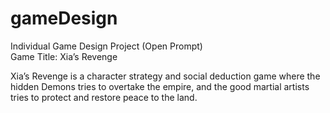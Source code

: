 # gameDesign

Individual Game Design Project (Open Prompt)
<br> Game Title: Xia’s Revenge 

Xia’s Revenge is a character strategy and social deduction game where the hidden Demons tries
to overtake the empire, and the good martial artists tries to protect and restore peace to the
land.
